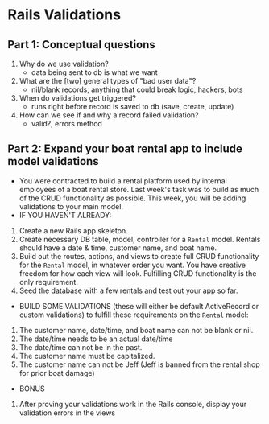 # Rails Validations

## Part 1: Conceptual questions
1. Why do we use validation?
    - data being sent to db is what we want
2. What are the [two] general types of "bad user data"?
    - nil/blank records, anything that could break logic, hackers, bots
3. When do validations get triggered?
    - runs right before record is saved to db (save, create, update)
4. How can we see if and why a record failed validation?
    - valid?, errors method 

## Part 2: Expand your boat rental app to include model validations
* You were contracted to build a rental platform used by internal employees of a boat rental store. Last week's task was to build as much of the CRUD functionality as possible. This week, you will be adding validations to your main model.
* IF YOU HAVEN'T ALREADY:
1. Create a new Rails app skeleton.
2. Create necessary DB table, model, controller for a `Rental` model. Rentals should have a date & time, customer name, and boat name.
3. Build out the routes, actions, and views to create full CRUD functionality for the `Rental` model, in whatever order you want. You have creative freedom for how each view will look. Fulfilling CRUD functionality is the only requirement.
4. Seed the database with a few rentals and test out your app so far.
* BUILD SOME VALIDATIONS (these will either be default ActiveRecord or custom validations) to fulfill these requirements on the `Rental` model:
1. The customer name, date/time, and boat name can not be blank or nil.
2. The date/time needs to be an actual date/time
3. The date/time can not be in the past.
4. The customer name must be capitalized.
5. The customer name can not be Jeff (Jeff is banned from the rental shop for prior boat damage)
* BONUS
1. After proving your validations work in the Rails console, display your validation errors in the views